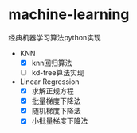 # machine-learning
经典机器学习算法python实现
- KNN
    - [x] knn回归算法
    - [ ] kd-tree算法实现
- Linear Regression
    - [x] 求解正规方程
    - [x] 批量梯度下降法
    - [x] 随机梯度下降法
    - [x] 小批量梯度下降法
